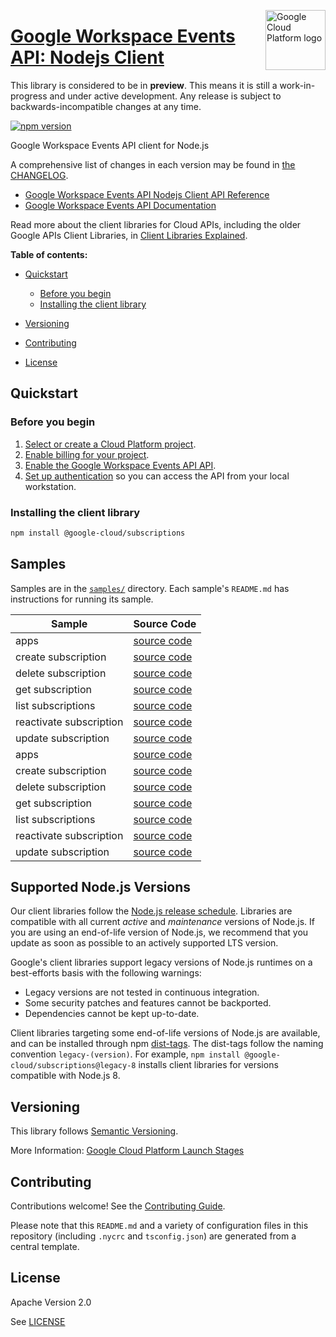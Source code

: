 [//]: # "This README.md file is auto-generated, all changes to this file will be lost."
[//]: # "The comments you see below are used to generate those parts of the template in later states."
<img src="https://avatars2.githubusercontent.com/u/2810941?v=3&s=96" alt="Google Cloud Platform logo" title="Google Cloud Platform" align="right" height="96" width="96"/>

# [Google Workspace Events API: Nodejs Client][homepage]

This library is considered to be in **preview**. This means it is still a
work-in-progress and under active development. Any release is subject to
backwards-incompatible changes at any time.

[![npm version](https://img.shields.io/npm/v/@google-cloud/subscriptions.svg)](https://www.npmjs.org/package/@google-cloud/subscriptions)

Google Workspace Events API client for Node.js

[//]: # "partials.introduction"

A comprehensive list of changes in each version may be found in
[the CHANGELOG][homepage_changelog].

* [Google Workspace Events API Nodejs Client API Reference](https://cloud.google.com/nodejs/docs/reference/subscriptions/latest)
* [Google Workspace Events API Documentation](https://developers.google.com/workspace/events)

Read more about the client libraries for Cloud APIs, including the older
Google APIs Client Libraries, in [Client Libraries Explained][explained].

[explained]: https://cloud.google.com/apis/docs/client-libraries-explained

**Table of contents:**

* [Quickstart](#quickstart)
  * [Before you begin](#before-you-begin)
  * [Installing the client library](#installing-the-client-library)

* [Versioning](#versioning)
* [Contributing](#contributing)
* [License](#license)

## Quickstart
### Before you begin

1.  [Select or create a Cloud Platform project][projects].
1.  [Enable billing for your project][billing].
1.  [Enable the Google Workspace Events API API][enable_api].
1.  [Set up authentication][auth] so you can access the
    API from your local workstation.
### Installing the client library

```bash
npm install @google-cloud/subscriptions
```

[//]: # "partials.body"

## Samples

Samples are in the [`samples/`][homepage_samples] directory. Each sample's `README.md` has instructions for running its sample.

| Sample                      | Source Code                       |
| --------------------------- | --------------------------------- |
| apps | [source code](https://github.com/googleapis/google-cloud-node/blob/main/packages/google-apps-events-subscriptions/samples/generated/v1/snippet_metadata_google.apps.events.subscriptions.v1.json) |
| create subscription | [source code](https://github.com/googleapis/google-cloud-node/blob/main/packages/google-apps-events-subscriptions/samples/generated/v1/subscriptions_service.create_subscription.js) |
| delete subscription | [source code](https://github.com/googleapis/google-cloud-node/blob/main/packages/google-apps-events-subscriptions/samples/generated/v1/subscriptions_service.delete_subscription.js) |
| get subscription | [source code](https://github.com/googleapis/google-cloud-node/blob/main/packages/google-apps-events-subscriptions/samples/generated/v1/subscriptions_service.get_subscription.js) |
| list subscriptions | [source code](https://github.com/googleapis/google-cloud-node/blob/main/packages/google-apps-events-subscriptions/samples/generated/v1/subscriptions_service.list_subscriptions.js) |
| reactivate subscription | [source code](https://github.com/googleapis/google-cloud-node/blob/main/packages/google-apps-events-subscriptions/samples/generated/v1/subscriptions_service.reactivate_subscription.js) |
| update subscription | [source code](https://github.com/googleapis/google-cloud-node/blob/main/packages/google-apps-events-subscriptions/samples/generated/v1/subscriptions_service.update_subscription.js) |
| apps | [source code](https://github.com/googleapis/google-cloud-node/blob/main/packages/google-apps-events-subscriptions/samples/generated/v1beta/snippet_metadata_google.apps.events.subscriptions.v1beta.json) |
| create subscription | [source code](https://github.com/googleapis/google-cloud-node/blob/main/packages/google-apps-events-subscriptions/samples/generated/v1beta/subscriptions_service.create_subscription.js) |
| delete subscription | [source code](https://github.com/googleapis/google-cloud-node/blob/main/packages/google-apps-events-subscriptions/samples/generated/v1beta/subscriptions_service.delete_subscription.js) |
| get subscription | [source code](https://github.com/googleapis/google-cloud-node/blob/main/packages/google-apps-events-subscriptions/samples/generated/v1beta/subscriptions_service.get_subscription.js) |
| list subscriptions | [source code](https://github.com/googleapis/google-cloud-node/blob/main/packages/google-apps-events-subscriptions/samples/generated/v1beta/subscriptions_service.list_subscriptions.js) |
| reactivate subscription | [source code](https://github.com/googleapis/google-cloud-node/blob/main/packages/google-apps-events-subscriptions/samples/generated/v1beta/subscriptions_service.reactivate_subscription.js) |
| update subscription | [source code](https://github.com/googleapis/google-cloud-node/blob/main/packages/google-apps-events-subscriptions/samples/generated/v1beta/subscriptions_service.update_subscription.js) |


## Supported Node.js Versions

Our client libraries follow the [Node.js release schedule](https://github.com/nodejs/release#release-schedule).
Libraries are compatible with all current _active_ and _maintenance_ versions of
Node.js.
If you are using an end-of-life version of Node.js, we recommend that you update
as soon as possible to an actively supported LTS version.

Google's client libraries support legacy versions of Node.js runtimes on a
best-efforts basis with the following warnings:

* Legacy versions are not tested in continuous integration.
* Some security patches and features cannot be backported.
* Dependencies cannot be kept up-to-date.

Client libraries targeting some end-of-life versions of Node.js are available, and
can be installed through npm [dist-tags](https://docs.npmjs.com/cli/dist-tag).
The dist-tags follow the naming convention `legacy-(version)`.
For example, `npm install @google-cloud/subscriptions@legacy-8` installs client libraries
for versions compatible with Node.js 8.

## Versioning

This library follows [Semantic Versioning](http://semver.org/).

More Information: [Google Cloud Platform Launch Stages][launch_stages]

[launch_stages]: https://cloud.google.com/terms/launch-stages

## Contributing

Contributions welcome! See the [Contributing Guide](https://github.com/googleapis/google-cloud-node/blob/main/packages/google-apps-events-subscriptions/CONTRIBUTING.md).

Please note that this `README.md`
and a variety of configuration files in this repository (including `.nycrc` and `tsconfig.json`)
are generated from a central template.

## License

Apache Version 2.0

See [LICENSE](https://github.com/googleapis/google-cloud-node/blob/main/packages/google-apps-events-subscriptions/LICENSE)

[shell_img]: https://gstatic.com/cloudssh/images/open-btn.png
[projects]: https://console.cloud.google.com/project
[billing]: https://support.google.com/cloud/answer/6293499#enable-billing
[enable_api]: https://console.cloud.google.com/flows/enableapi?apiid=workspaceevents.googleapis.com
[auth]: https://cloud.google.com/docs/authentication/external/set-up-adc-local
[homepage_samples]: https://github.com/googleapis/google-cloud-node/blob/main/packages/google-apps-events-subscriptions/samples
[homepage_changelog]: https://github.com/googleapis/google-cloud-node/blob/main/packages/google-apps-events-subscriptions/CHANGELOG.md
[homepage]: https://github.com/googleapis/google-cloud-node/blob/main/packages/google-apps-events-subscriptions
